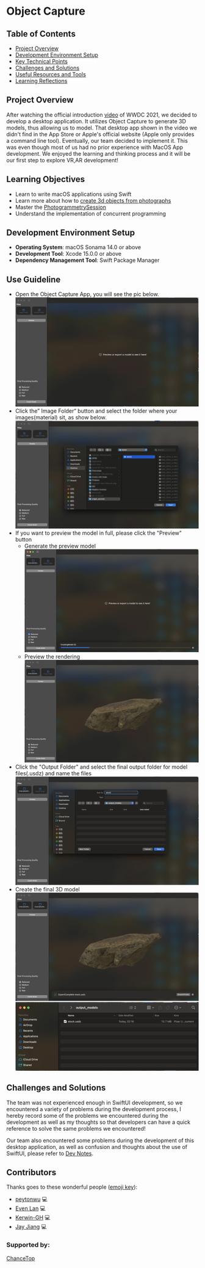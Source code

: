 # Object Capture

## Table of Contents
- [Project Overview](#project-overview)
- [Development Environment Setup](#development-environment-setup)
- [Key Technical Points](#key-technical-points)
- [Challenges and Solutions](#challenges-and-solutions)
- [Useful Resources and Tools](#useful-resources-and-tools)
- [Learning Reflections](#learning-reflections)

## Project Overview
After watching the official introduction [video](https://developer.apple.com/videos/play/wwdc2021/10076) of WWDC 2021, we decided to develop a desktop application. It utilizes Object Capture to generate 3D models, thus allowing us to model. That desktop app shown in the video we didn't find in the App Store or Apple's official website (Apple only provides a command line tool). Eventually, our team decided to implement it. This was even though most of us had no prior experience with MacOS App development. We enjoyed the learning and thinking process and it will be our first step to explore VR,AR development!

## Learning Objectives
- Learn to write macOS applications using Swift
- Learn more about how to [create 3d objects from photographs](https://developer.apple.com/documentation/RealityKit/creating-3d-objects-from-photographs)
- Master the [PhotogrammetrySession](https://developer.apple.com/documentation/realitykit/photogrammetrysession)
- Understand the implementation of concurrent programming

## Development Environment Setup
- **Operating System**: macOS Sonama 14.0 or above
- **Development Tool**: Xcode 15.0.0 or above
- **Dependency Management Tool**: Swift Package Manager

## Use Guideline
- Open the Object Capture App, you will see the pic below.
![image](Screenshots/Screenshot_01.png)
- Click the” Image Folder“ button and select the folder where your images(material) sit, as show below.
![image](Screenshots/Screenshot_03.png)
- If you want to preview the model in full, please click the "Preview" button
  - Generate the preview model
![image](Screenshots/Screenshot_04.png)
  - Preview the rendering
![image](Screenshots/Screenshot_05.png)
- Click the "Output Folder" and select the final output folder for model files(.usdz) and name the files
![image](Screenshots/Screenshot_06.png)
- Create the final 3D model
![image](Screenshots/Screenshot_07.png)
![image](Screenshots/Screenshot_08.png)

## Challenges and Solutions
The team was not experienced enough in SwiftUI development, so we encountered a variety of problems during the development process, I hereby record some of the problems we encountered during the development as well as my thoughts so that developers can have a quick reference to solve the same problems we encountered!

Our team also encountered some problems during the development of this desktop application, as well as confusion and thoughts about the use of SwiftUI, please refer to [Dev Notes](DevelopmentNotes.md).

## Contributors
Thanks goes to these wonderful people ([emoji key](https://allcontributors.org/docs/en/emoji-key)):
<!-- ALL-CONTRIBUTORS-LIST:START -->
- [peytonwu](https://github.com/peytonwupeixin) 💻
- [Even Lan](https://github.com/evenlan1990) 💻
- [Kerwin-GH](https://github.com/Kerwin-GH) 💻
- [Jay Jiang](https://github.com/JayJiangCT) 💻
<!-- ALL-CONTRIBUTORS-LIST:END -->
### Supported by:
[ChanceTop](https://chancetop.com/)
